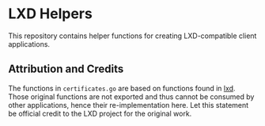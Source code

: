 # LXD Helpers

This repository contains helper functions for creating LXD-compatible client applications.

## Attribution and Credits

The functions in `certificates.go` are based on functions found in [lxd](https://github.com/lxc/lxd). Those original functions are not exported and thus cannot be consumed by other applications, hence their re-implementation here. Let this statement be official credit to the LXD project for the original work.
